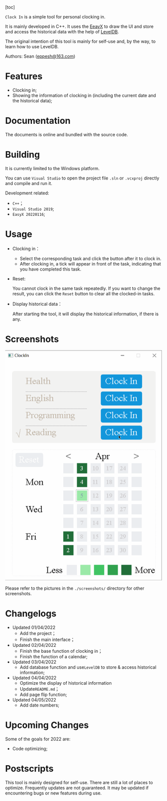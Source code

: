 

[toc]

`Clock In` is a simple tool for personal clocking in.

It is mainly developed in C++. It uses the [EeayX](https://easyx.cn/) to draw the UI and store and access the historical data with the help of [LevelDB](https://github.com/google/leveldb). 

The original intention of this tool is mainly for self-use and, by the way, to learn how to use LevelDB.

Authors: Sean (eppesh@163.com)

# Features

- Clocking in;
- Showing the information of clocking in (including the current date and the historical data);

# Documentation

The documents is online and bundled with the source code.

# Building

It is currently limited to the Windows platform.

You can use `Visual Studio` to open the project file `.sln` or `.vcxproj` directly and compile and run it.

Development related:

- `C++`；
- `Visual Studio 2019`; 
- `EasyX 20220116`; 

# Usage

- Clocking in：

  - Select the corresponding task and click the button after it to clock in.
  - After clocking in, a tick will appear in front of the task, indicating that you have completed this task.

- Reset:

  You cannot clock in the same task repeatedly. If you want to change the result, you can click the `Reset` button to clear all the clocked-in tasks.

- Display historical data：

  After starting the tool, it will display the historical information, if there is any.

# Screenshots

![Pic](https://github.com/eppesh/ClockIn/blob/main/screenshots/Screenshots.gif)

Please refer to the pictures in the `./screenshots/` directory for other screenshots.

# Changelogs

- Updated 01/04/2022
  - Add the project；
  - Finish the main interface；
- Updated 02/04/2022
  - Finish the base function of clocking in；
  - Finish the function of a calendar;
- Updated 03/04/2022
  - Add  database function and use`LevelDB` to store & access historical  information;
- Updated 04/04/2022
  - Optimize the display of historical information
  - Update`README.md`；
  - Add page flip function;
- Updated 04/05/2022
  - Add date numbers;

# Upcoming Changes

Some of the goals for 2022 are:

- Code optimizing; 

# Postscripts

This tool is mainly designed for self-use. There are still a lot of places to optimize. Frequently updates are not guaranteed. It may be updated if encountering bugs or new features during use.
